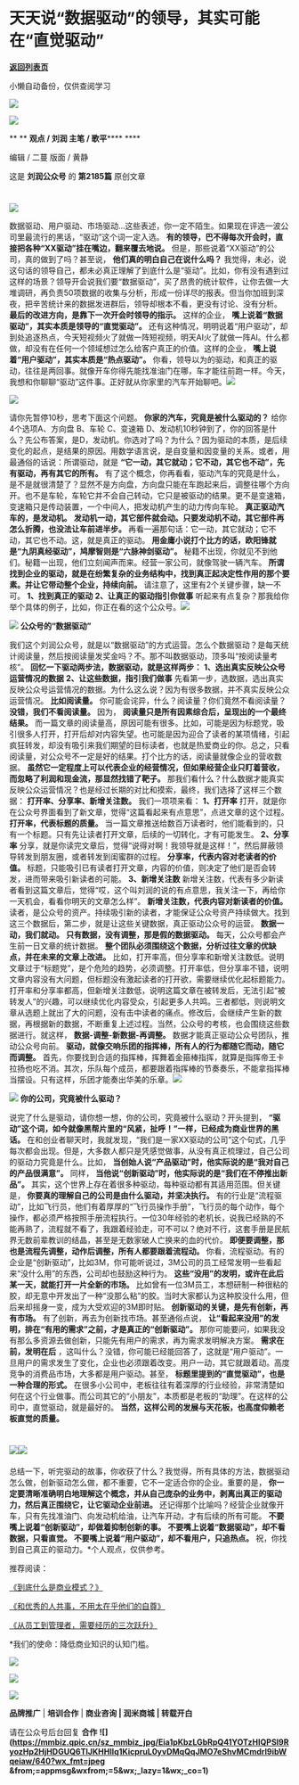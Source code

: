 # 天天说“数据驱动”的领导，其实可能在“直觉驱动”

[**返回列表页**](/gzh/刘润)

小懒自动备份，仅供查阅学习

![](https://mmbiz.qpic.cn/sz_mmbiz_jpg/Eia1pKbzLGbQ05rqf4tHyB6X44YvIRZf7ciayibtRy0rVSib8CQjW35A8ibcicFzDvdSceZ3wxRFa7icOhIMKPHicVnvEw/640?wx_fmt=jpeg&wxfrom;=5&wx;_lazy=1&wx;_co=1)  

![](https://mmbiz.qpic.cn/sz_mmbiz_jpg/Eia1pKbzLGbTaXiaTorhNBMeM58HTUdxTFa2ylGML30S6Wm37SaIGtAicu8tVZCnmoDBOgfShAbQ0ibtZh2y3wbDnA/640?wx_fmt=jpeg&from;=appmsg&wxfrom;=5&wx;_lazy=1&wx;_co=1)

 ** ** **观点 / 刘润 主笔 / 歌平****** ****

编辑 / 二蔓 版面 / 黄静

这是 **刘润公众号** 的 **第2185篇** 原创文章  
  

#
![](https://mmbiz.qpic.cn/sz_mmbiz_png/Eia1pKbzLGbSRfGCibu8AM1klREZZvTe2NGoLDF1eMBBTiaGzYdfZXdeYrJfOla5icDZzicWn8NtNomKMJiaY2KicsGjg/640?wx_fmt=png&from;=appmsg&wxfrom;=5&wx;_lazy=1&wx;_co=1)

数据驱动、用户驱动、市场驱动...这些表述，你一定不陌生。如果现在评选一波公司里最流行的黑话，“驱动”这个词一定入选。
**有的领导，巴不得每次开会时，直接把各种“XX驱动”挂在嘴边，翻来覆去地说。** 但是，那些说着“XX驱动”的公司，真的做到了吗？甚至说，
**他们真的明白自己在说什么吗？**
我觉得，未必，说这句话的领导自己，都未必真正理解了到底什么是“驱动”。比如，你有没有遇到过这样的场景？领导开会说我们要“数据驱动”，买了昂贵的统计软件，让你去做一大堆调研，再负责50项数据的收集与分析，形成一份详尽的报表。但当你加班到深夜，把辛苦统计来的数据发进群后，领导却根本不看，更没有讨论、没有分析。
**最后的改进方向，是靠下一次开会时领导的指示。** 这样的企业， **嘴上说着“数据驱动”，其实本质是领导的“直觉驱动”。**
还有这种情况，明明说着“用户驱动”，却到处追逐热点，今天短视频火了就做一阵短视频，明天AI火了就做一阵AI。什么都做，却没有在任何一个领域想过怎么给客户真正的价值。这样的企业，
**嘴上说着“用户驱动”，其实本质是“热点驱动”。**
你看，领导以为的驱动，和真正的驱动，往往是两回事。就像开车你得先能找准油门在哪，车才能往前跑一样。今天，我想和你聊聊“驱动”这件事。正好就从你家里的汽车开始聊吧。![](https://mmbiz.qpic.cn/sz_mmbiz_png/Eia1pKbzLGbSRfGCibu8AM1klREZZvTe2N0shSU5yxjE5ObpYOlXCvcuIc7VgKC7sqZnCcP4X4M8rEXT2ibykdbBA/640?wx_fmt=png&from;=appmsg&wxfrom;=5&wx;_lazy=1&wx;_co=1)

![](https://mmbiz.qpic.cn/sz_mmbiz_png/Eia1pKbzLGbSRfGCibu8AM1klREZZvTe2NXIl1ufE6B6icbU0R9a1etySa1d7VchA1LA0aUeMtibhw3IToUWZ46rPg/640?wx_fmt=png&from;=appmsg&wxfrom;=5&wx;_lazy=1&wx;_co=1)

  
请你先暂停10秒，思考下面这个问题。 **你家的汽车，究竟是被什么驱动的？** 给你4个选项A、方向盘 B、车轮 C、变速箱
D、发动机10秒钟到了，你的回答是什么？先公布答案，是D，发动机。你选对了吗？为什么？因为驱动的本质，是后续变化的起点，是结果的原因。用数学语言说，是自变量和因变量的关系。或者，用最通俗的话说：所谓驱动，就是
**“它一动，其它就动；它不动，其它也不动”，先有驱动，再有其它的所有。**
有了这个概念，你再看看，驱动汽车的究竟是什么，是不是就很清楚了？显然不是方向盘，方向盘只能在车跑起来后，调整往哪个方向开。也不是车轮，车轮它并不会自己转动，它只是被驱动的结果。更不是变速箱，变速箱只是传动装置，一个中间人，把发动机产生的动力传向车轮。
**真正驱动汽车的，是发动机。** **发动机一动，其它部件就会动。只要发动机不动，其它部件再怎么折腾，也没法让车前进半步。**
再看一遍那句话：它一动，其它就动；它不动，其它也不动。这，就是真正的驱动。
**用金庸小说打个比方的话，欧阳锋就是“九阴真经驱动”，鸠摩智则是“六脉神剑驱动”。**
秘籍不出现，你就见不到他们。秘籍一出现，他们立刻闻声而来。经营一家公司，就像驾驶一辆汽车。
**所谓找到企业的驱动，就是在纷繁复杂的业务结构中，找到真正起决定性作用的那个要素。并让它带动整个企业，持续向前。**
请注意了，这里有2个关键步骤，缺一不可。 **1、找到真正的驱动** **2、让真正的驱动指引你做事**
听起来有点复杂？那我给你举个具体的例子，比如，你正在看的这个公众号。![](https://mmbiz.qpic.cn/sz_mmbiz_png/Eia1pKbzLGbSRfGCibu8AM1klREZZvTe2N0shSU5yxjE5ObpYOlXCvcuIc7VgKC7sqZnCcP4X4M8rEXT2ibykdbBA/640?wx_fmt=png&from;=appmsg&wxfrom;=5&wx;_lazy=1&wx;_co=1)

![](https://mmbiz.qpic.cn/sz_mmbiz_png/Eia1pKbzLGbSRfGCibu8AM1klREZZvTe2NyHmktI7LvOeNDAQl2Z7uhKRP43a88jnhQVTmYVP9eqV1s4ufmq8HaA/640?wx_fmt=png&from;=appmsg&wxfrom;=5&wx;_lazy=1&wx;_co=1)
**公众号的“数据驱动”**

  
我们这个刘润公众号，就是以“数据驱动”的方式运营。怎么个数据驱动？是每天统计阅读量，然后按阅读量发奖金吗？不。那不叫数据驱动，顶多叫“按阅读量考核”。
**回忆一下驱动两步法，数据驱动，就是这样两步：** **1、选出真实反映公众号运营情况的数据** **2、让这些数据，指引我们做事**
先看第一步，选数据，选出真实反映公众号运营情况的数据。为什么这么说？因为有很多数据，并不真实反映公众运营情况。 **比如阅读量。**
你可能会诧异，什么？阅读量？你们竟然不看阅读量？ **没错，我们不看阅读量。** 因为， **阅读量只是所有因素综合后，呈现出的一个最终结果。**
而一篇文章的阅读量高，原因可能有很多。比如，可能是因为标题党，吸引很多人打开，打开后却对内容失望。也可能是因为迎合了读者的某项情绪，引起疯狂转发，却没有吸引来我们期望的目标读者，也就是热爱商业的你。总之，只看阅读量，对公众号不一定是好的结果。打个比方的话，阅读量就像企业的营收数据。
**虽然它一定程度上可以代表企业的经营情况，但如果经营企业只盯着营收，而忽略了利润和现金流，那显然找错了靶子。**
那我们看什么？什么数据才能真实反映公众运营情况？也是经过长期的对比和摸索，最终，我们选择了这样三个数据： **打开率、分享率、新增关注数。**
我们一项项来看： **1、打开率** 打开，就是你在公众号界面看到了新文章，觉得“这篇看起来有点意思”，点进文章的这个过程。
**打开率，代表标题的质量。** 当一篇文章推送给数百万读者时，他们能看到的，只有一个标题。只有先让读者打开文章，后续的一切转化，才有可能发生。
**2、分享率** 分享，就是你读完文章后，觉得“说得对啊！我领导就是这样！”，然后屏蔽领导转发到朋友圈，或者转发到闺蜜群的过程。
**分享率，代表内容对老读者的价值。** 标题，只能吸引已有读者打开文章，内容的价值，则决定了他们是否会转发，进而带来吸引新读者的可能。
**3、新增关注数**
新增关注数，代表有多少新读者看到这篇文章后，觉得“哎，这个叫刘润的说的有点意思，我关注一下，再给你一天机会，看看你明天的文章怎么样”。
**新增关注数，代表内容对新读者的价值。**
读者，是公众号的资产。持续吸引新的读者，才能保证公众号资产持续做大。找到这三个数据后，第二步，就是让这些关键数据，真正驱动公众号的运营。
**数据一动，我们就动。** **只有数据，没有调整，那是假的数据驱动。** 每天，公众号都会产生前一日文章的统计数据。
**整个团队必须围绕这个数据，分析过往文章的优缺点，并在未来的文章上改进。**
比如，打开率高，但分享率和新增关注数低。说明文章过于“标题党”，是个危险的趋势，必须调整。打开率低，但分享率不错，说明文章内容没有大问题，但标题没有激起读者的打开欲，需要继续优化起标题能力。打开率和分享率都高，但新增关注数低，说明这篇文章在被转发后，无法引起“被转发人”的兴趣，可以继续优化内容受众，引起更多人共鸣。三者都低，则说明文章从选题上就出了大的问题，没有击中读者的痛点。修改后，会继续产生新的数据，再根据新的数据，不断重复上述过程。当然，公众号的考核，也会围绕这些数据进行。就这样，
**数据-调整-新数据-再调整。** 数据才能真正驱动公众号团队，推动公众号向前。 **驱动，就像交响乐团的指挥棒，所有人的行为都随它而动，随它而调整。**
首先，你要找到合适的指挥棒，挥舞着金箍棒指挥，就算是指挥帝王卡拉扬也吃不消。其次，乐队每个成员，都要跟着指挥棒的节奏奏乐，不能拿指挥棒当摆设。只有这样，乐团才能奏出华美的乐章。![](https://mmbiz.qpic.cn/sz_mmbiz_png/Eia1pKbzLGbSRfGCibu8AM1klREZZvTe2NkYtblqmOXVHrbKHjLKojGtdR7QCfvBpveYWr08IW1NO9vojLf8M9pQ/640?wx_fmt=png&from;=appmsg&wxfrom;=5&wx;_lazy=1&wx;_co=1)

![](https://mmbiz.qpic.cn/sz_mmbiz_png/Eia1pKbzLGbSRfGCibu8AM1klREZZvTe2NROkAsk29M6BMzdXjmEUgX5Wia9JmrgMMBewN1oIaGELFDt8jrZCicia2g/640?wx_fmt=png&from;=appmsg&wxfrom;=5&wx;_lazy=1&wx;_co=1)
**你的公司，究竟被什么驱动？**

  
说完了什么是驱动，请你想一想，你的公司，究竟被什么驱动？开头提到， **“驱动”这个词，如今就像黑帮片里的“风紧，扯呼！”一样，已经成为商业世界的黑话。**
在和创业者聊天时，我就发现，“我们是一家XX驱动的公司”这个句式，几乎每次都会出现。但是，大多数人都只是凭感觉做事，从没有真正梳理过，自己公司的驱动力究竟是什么。比如，
**当创始人说“产品驱动”时，他实际说的是“我对自己的产品很满意”。** 同样， **当他说“创新驱动”时，他实际说的是“我们在不停推出新品”。**
其实，这个世界上存在着很多种驱动，每种驱动都有其适用范围。但关键是， **你要真的理解自己的公司是由什么驱动，并坚决执行。**
有的行业是“流程驱动”，比如飞行员，他们有着厚厚的“飞行员操作手册”，飞行员的每个动作，每个操作，都必须严格按照手册流程执行。一位30年经验的老机长，说我已经熟的不能再熟了，流程就不看了，我跟着经验走，可不可以？绝对不行，这套手册是民航界无数前辈教训的结晶，甚至是无数家破人亡换来的血的代价。
**即便要调整，那也是流程先调整，动作后调整，所有人都要跟着流程动。**
你看，流程驱动。有的企业是“创新驱动”，比如3M，你可能听说过，3M公司的员工经常发明一些看起来“没什么用”的东西，公司却也鼓励这种行为。
**这些“没用”的发明，或许在此后某一天，就能打开一片全新的市场。**
比如曾有一位3M员工，本想研制一种很粘的胶，却无意中开发出了一种“没那么粘”的胶。当时大家都认为这种胶没什么用，但后来却摇身一变，成为大受欢迎的3M即时贴。
**创新驱动的关键，是先有创新，再有市场。** 有了创新，再去为创新找市场。甚至通俗点说，
**让“看起来没用”的发明，排在“有用的需求”之前，才是真正的“创新驱动”。**
那你可能要问，如果我没有那么多资源去做创新，只能先有用户的需求，再为需求发明解决方案。 **需求在前，发明在后**
，这叫什么？没错，你可能已经能回答了，这就是“用户驱动”。一旦用户的需求发生了变化，企业也必须跟着改变。用户一动，其它就跟着动。高度竞争的消费品市场，大多都是用户驱动。甚至，
**标题里提到的“直觉驱动”，也是一种合理的形式。**
在很多小公司中，老板往往有着深厚的行业经验，非常清楚如何在这个行业做事。而公司其它的“小朋友”，本质都是老板的“助理”。在这样的公司中，直觉驱动，就是最好的。
**当然，这样公司的发展与天花板，也高度仰赖老板直觉的质量。**

#
![](https://mmbiz.qpic.cn/sz_mmbiz_png/Eia1pKbzLGbSRfGCibu8AM1klREZZvTe2NkYtblqmOXVHrbKHjLKojGtdR7QCfvBpveYWr08IW1NO9vojLf8M9pQ/640?wx_fmt=png&from;=appmsg&wxfrom;=5&wx;_lazy=1&wx;_co=1)![](https://mmbiz.qpic.cn/sz_mmbiz_png/Eia1pKbzLGbSRfGCibu8AM1klREZZvTe2Njtqpm33zGwYAJbGQdulrG3RCb8cORETRiateayaQibxUiba5Q5ShiaasnQ/640?wx_fmt=png&from;=appmsg&wxfrom;=5&wx;_lazy=1&wx;_co=1)

####

  
总结一下，听完驱动的故事，你收获了什么？我觉得，所有具体的方法，数据驱动怎么做，创新驱动怎么做，都不重要，它不一定适合你的企业。重要的是，
**你一定要清晰准确明白地理解这个概念，并从自己庞杂的业务中，剥离出真正的驱动力，然后真正围绕它，让它驱动企业前进。**
还记得那个比喻吗？经营企业就像开车，只有先找准油门、向发动机给油，让汽车开动，才有后续的所有可能。 **不要嘴上说着“创新驱动”，却做着抑制创新的事。**
**不要嘴上说着“数据驱动”，却不看数据，只看直觉。** **不要嘴上说着“用户驱动”，却不看用户，只追热点。**
祝，你找到自己真正的驱动力。*个人观点，仅供参考。

  

  

推荐阅读：

[《到底什么是商业模式？》](https://mp.weixin.qq.com/s?__biz=MjM5NjM5MjQ4MQ==&mid=2651732223&idx=2&sn=83704ad3c242b15f2c676552727293df&chksm=bd1363b18a64eaa7b47d7728ab1f8f168442ce2ca220c9b84afb67834743d999b1e097062f21&token=244880146&lang=zh_CN&scene=21#wechat_redirect)

[《和优秀的人共事，不用太在乎他们的自尊》](https://mp.weixin.qq.com/s?__biz=MjM5NjM5MjQ4MQ==&mid=2651732188&idx=2&sn=9cc770974727150d460fde3f078673bd&chksm=bd1363928a64ea84900146572656296311a343e3f89a854021bcd91d58aa9cfffbee27e88189&token=244880146&lang=zh_CN&scene=21#wechat_redirect)

[《从员工到管理者，需要经历的三次跃升》](https://mp.weixin.qq.com/s?__biz=MjM5NjM5MjQ4MQ==&mid=2651732140&idx=2&sn=f0868708f1c326ca58df0da2a043a6fa&chksm=bd1363e28a64eaf404a0ac943dc82e2a91187ab033045492fa24f3177dbb6cfce730186188c6&token=244880146&lang=zh_CN&scene=21#wechat_redirect)

  
*我们的使命：降低商业知识的认知门槛。

![](https://mmbiz.qpic.cn/sz_mmbiz_gif/Eia1pKbzLGbTaXiaTorhNBMeM58HTUdxTFv9PAQqFrzB4criaRV6XCOInqNQwm8FbYc0uV4pNxak3HynSOTy4jZnw/640?wx_fmt=gif&from;=appmsg&wxfrom;=5&wx;_lazy=1&wx;_co=1)

[![](https://mmbiz.qpic.cn/sz_mmbiz_png/Eia1pKbzLGbTaXiaTorhNBMeM58HTUdxTFZJI3mKF75icDlzySfwO8M9JGUPdT1OkU74gW2hFzdVqR8ZtJztMWjSA/640?wx_fmt=png&from;=appmsg)]()

![](https://mmbiz.qpic.cn/mmbiz_png/Eia1pKbzLGbQI8rsAjgFeIkFNNmYnIWT1k32LxVcBwbdNibEspeian2eicf6bXfuzX5nKa5k4XnL6R5plCYeff77uw/640?wx_fmt=png&wxfrom;=5&wx;_lazy=1&wx;_co=1)

 **品牌推广** | **培训合作** | **商业咨询 | 润米商城** **| 转载开白**

请在公众号后台回复 **合作**
**![](https://mmbiz.qpic.cn/sz_mmbiz_jpg/Eia1pKbzLGbRpQ41YOTzHIQPSl9RyozHp2HjHDGUQ6TlJKHHlIq1KicpruL0yvDMqQqJMO7eShvMCmdrI9ibWqeiaw/640?wx_fmt=jpeg
&from;=appmsg&wxfrom;=5&wx;_lazy=1&wx;_co=1)**

  

